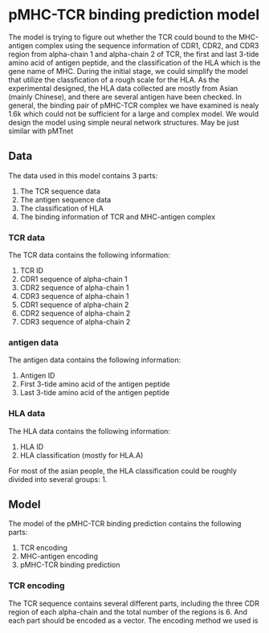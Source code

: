 # pMHC-TCR binding prediction model
The model is trying to figure out whether the TCR could bound to the MHC-antigen complex using the sequence information of CDR1, CDR2, and CDR3 region from alpha-chain 1 and alpha-chain 2 of TCR, the first and last 3-tide amino acid of antigen peptide, and the classification of the HLA which is the gene name of MHC. During the initial stage, we could simplify the model that utilize the classfication of a rough scale for the HLA. As the experimental designed, the HLA data collected are mostly from Asian (mainly Chinese), and there are several antigen have been checked. In general, the binding pair of pMHC-TCR complex we have examined is nealy 1.6k which could not be sufficient for a large and complex model. We would design the model using simple neural network structures. May be just similar with pMTnet

## Data
The data used in this model contains 3 parts:
1. The TCR sequence data
2. The antigen sequence data
3. The classification of HLA
4. The binding information of TCR and MHC-antigen complex

### TCR data
The TCR data contains the following information:
1. TCR ID
2. CDR1 sequence of alpha-chain 1
3. CDR2 sequence of alpha-chain 1
4. CDR3 sequence of alpha-chain 1
5. CDR1 sequence of alpha-chain 2
6. CDR2 sequence of alpha-chain 2
7. CDR3 sequence of alpha-chain 2

### antigen data
The antigen data contains the following information:
1. Antigen ID
2. First 3-tide amino acid of the antigen peptide
3. Last 3-tide amino acid of the antigen peptide

### HLA data
The HLA data contains the following information:
1. HLA ID
2. HLA classification (mostly for HLA.A)

For most of the asian people, the HLA classification could be roughly divided into several groups:
1. 

## Model
The model of the pMHC-TCR binding prediction contains the following parts:
1. TCR encoding
2. MHC-antigen encoding
3. pMHC-TCR binding prediction

### TCR encoding
The TCR sequence contains several different parts, including the three CDR region of each alpha-chain and the total number of the regions is 6. And each part should be encoded as a vector. The encoding method we used is 